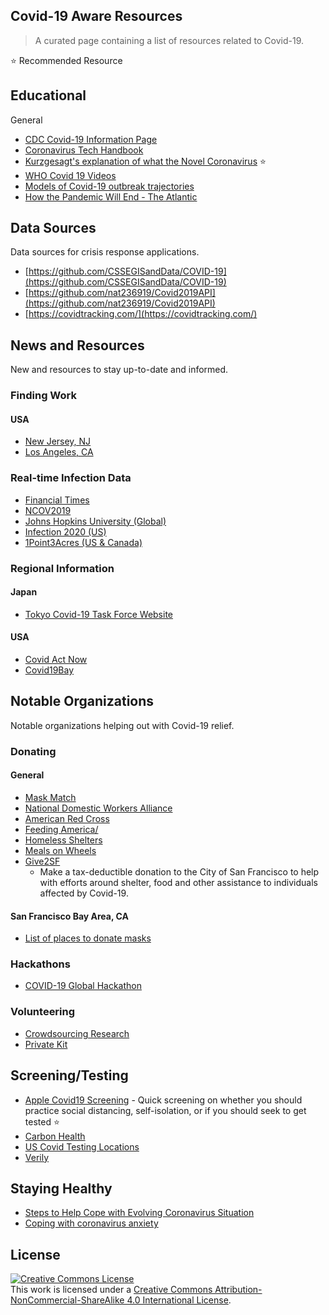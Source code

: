 Covid-19 Aware Resources
---

> A curated page containing a list of resources related to Covid-19.

⭐️ Recommended Resource

## Educational

General 

- [CDC Covid-19 Information Page](https://www.cdc.gov/coronavirus/2019-nCoV/index.html)
- [Coronavirus Tech Handbook](https://coronavirustechhandbook.com/techcommunities)
- [Kurzgesagt's explanation of what the Novel Coronavirus](https://www.youtube.com/watch?v=BtN-goy9VOY) ⭐️
- [WHO Covid 19 Videos](https://www.youtube.com/channel/UCHO_S43E1v5dBR_HLnhEYAw/featured)
- [Models of Covid-19 outbreak trajectories](https://github.com/neherlab/covid19_scenarios)
- [How the Pandemic Will End - The Atlantic](https://www.theatlantic.com/health/archive/2020/03/how-will-coronavirus-end/608719/)

## Data Sources

Data sources for crisis response applications.

- [https://github.com/CSSEGISandData/COVID-19](https://github.com/CSSEGISandData/COVID-19)
- [https://github.com/nat236919/Covid2019API](https://github.com/nat236919/Covid2019API)
- [https://covidtracking.com/](https://covidtracking.com/)

## News and Resources

New and resources to stay up-to-date and informed.

### Finding Work

#### USA

- [New Jersey, NJ](https://jobs.covid19.nj.gov/)
- [Los Angeles, CA](https://lajobportal.com/)

### Real-time Infection Data

- [Financial Times](https://www.ft.com/coronavirus-latest)
- [NCOV2019](https://ncov2019.live/data)
- [Johns Hopkins University (Global)](https://www.arcgis.com/apps/opsdashboard/index.html#/bda7594740fd40299423467b48e9ecf6)
- [Infection 2020 (US)](https://infection2020.com/)
- [1Point3Acres (US & Canada)](https://coronavirus.1point3acres.com/en)

### Regional Information

#### Japan
- [Tokyo Covid-19 Task Force Website](https://github.com/tokyo-metropolitan-gov/covid19)

#### USA
- [Covid Act Now](https://covidactnow.org/)
- [Covid19Bay](https://covid19bay.info)

## Notable Organizations
Notable organizations helping out with Covid-19 relief.

### Donating

#### General
- [Mask Match](https://www.mask-match.com/)
- [National Domestic Workers Alliance](https://domesticworkers.org/coronavirus-care-fund)
- [American Red Cross](https://www.redcrossblood.org/donate-blood/dlp/coronavirus--covid-19--and-blood-donation.html)
- [Feeding America/](https://www.feedingamerica.org/)
- [Homeless Shelters](https://www.homelessshelterdirectory.org/contact.html)
- [Meals on Wheels](https://www.mealsonwheelsamerica.org/)
- [Give2SF](https://sf.gov/give-city-respond-covid-19)
    - Make a tax-deductible donation to the City of San Francisco to help with efforts around shelter, food and other assistance to individuals affected by Covid-19.

#### San Francisco Bay Area, CA
- [List of places to donate masks](https://www.kqed.org/news/11807823/where-to-donate-n95-masks-and-other-medical-supplies-in-the-bay-area)

### Hackathons

- [COVID-19 Global Hackathon](https://covid-global-hackathon.devpost.com/)

### Volunteering

- [Crowdsourcing Research](https://crowdfightcovid19.org/)
- [Private Kit](https://privatekit.mit.edu/)

## Screening/Testing

- [Apple Covid19 Screening](https://www.apple.com/covid19) -  Quick screening on whether you should practice social distancing, self-isolation, or if you should seek to get tested ⭐️
- [Carbon Health](https://carbonhealth.com/coronavirus)
- [US Covid Testing Locations](https://findcovidtesting.com/)
- [Verily](http://verily.com)

## Staying Healthy
- [Steps to Help Cope with Evolving Coronavirus Situation](https://www.redcross.org/about-us/news-and-events/news/2020/steps-to-help-cope-with-evolving-coronavirus-situation.html)
- [Coping with coronavirus anxiety](https://www.health.harvard.edu/blog/coping-with-coronavirus-anxiety-2020031219183)

## License
<a rel="license" href="http://creativecommons.org/licenses/by-nc-sa/4.0/"><img alt="Creative Commons License" style="border-width:0" src="https://i.creativecommons.org/l/by-nc-sa/4.0/88x31.png" /></a><br />This work is licensed under a <a rel="license" href="http://creativecommons.org/licenses/by-nc-sa/4.0/">Creative Commons Attribution-NonCommercial-ShareAlike 4.0 International License</a>.
